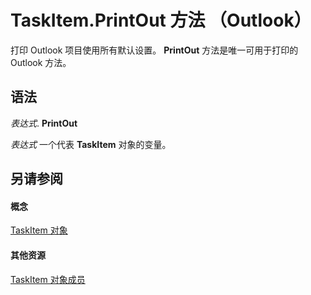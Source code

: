 
# TaskItem.PrintOut 方法 （Outlook）

打印 Outlook 项目使用所有默认设置。 **PrintOut** 方法是唯一可用于打印的 Outlook 方法。


## 语法

 _表达式_. **PrintOut**

 _表达式_ 一个代表 **TaskItem** 对象的变量。


## 另请参阅


#### 概念


[TaskItem 对象](5df8cfa5-5460-a5a1-a130-ba5bca1a0091.md)
#### 其他资源


[TaskItem 对象成员](97234a76-2fc5-bbe4-2e14-25ae18694fc9.md)
